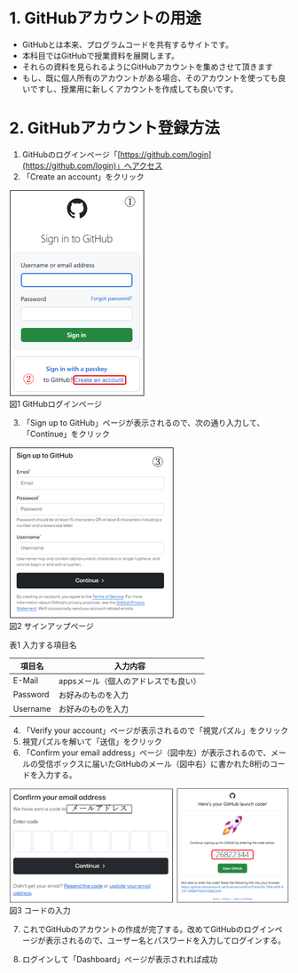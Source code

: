 # 1. GitHubアカウントの用途
- GitHubとは本来、プログラムコードを共有するサイトです。
- 本科目ではGitHubで授業資料を展開します。
- それらの資料を見られるようにGitHubアカウントを集めさせて頂きます
- もし、既に個人所有のアカウントがある場合、そのアカウントを使っても良いですし、授業用に新しくアカウントを作成しても良いです。

# 2. GitHubアカウント登録方法
1. GitHubのログインページ「[https://github.com/login](https://github.com/login)」へアクセス
2. 「Create an account」をクリック

![](materials/Pasted%20image%2020250408102127.png)  
図1 GitHubログインページ

3. 「Sign up to GitHub」ページが表示されるので、次の通り入力して、「Continue」をクリック

![](materials/Pasted%20image%2020250408102444.png)  
図2 サインアップページ

表1 入力する項目名

|項目名|入力内容|
|-------------|-------------|
|E-Mail|appsメール（個人のアドレスでも良い）|
|Password|お好みのものを入力|
|Username|お好みのものを入力|

4. 「Verify your account」ページが表示されるので「視覚パズル」をクリック
5. 視覚パズルを解いて「送信」をクリック
6. 「Confirm your email address」ページ（図中左）が表示されるので、メールの受信ボックスに届いたGitHubのメール（図中右）に書かれた8桁のコードを入力する。

![](materials/Pasted%20image%2020250408102558.png)  
図3 コードの入力

7. これでGitHubのアカウントの作成が完了する。改めてGitHubのログインページが表示されるので、ユーザー名とパスワードを入力してログインする。

8. ログインして「Dashboard」ページが表示されれば成功
